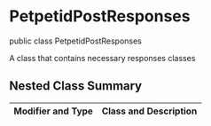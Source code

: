 # PetpetidPostResponses

public class PetpetidPostResponses

A class that contains necessary responses classes

## Nested Class Summary
| Modifier and Type | Class and Description |
| ----------------- | --------------------- |

